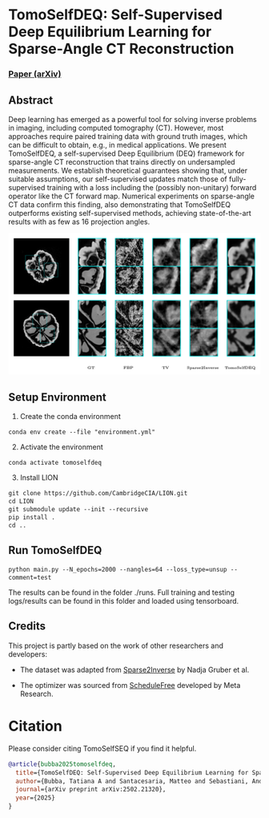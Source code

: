 # TomoSelfDEQ: Self-Supervised Deep Equilibrium Learning for Sparse-Angle CT Reconstruction

### [Paper (arXiv)](https://arxiv.org/abs/2502.21320) 

## Abstract
Deep learning has emerged as a powerful tool for solving inverse problems in imaging, including computed tomography (CT). However, most approaches require paired training data with ground truth images, which can be difficult to obtain, e.g., in medical applications. We present TomoSelfDEQ, a self-supervised Deep Equilibrium (DEQ) framework for sparse-angle CT reconstruction that trains directly on undersampled measurements. We establish theoretical guarantees showing that, under suitable assumptions, our self-supervised updates match those of fully-supervised training with a loss including the (possibly non-unitary) forward operator like the CT forward map. Numerical experiments on sparse-angle CT data confirm this finding, also demonstrating that TomoSelfDEQ outperforms existing self-supervised methods, achieving state-of-the-art results with as few as 16 projection angles.

![](/fig/Fig_16_angles.png)

## Setup Environment
1. Create the conda environment
```
conda env create --file "environment.yml"
```

2. Activate the environment
```
conda activate tomoselfdeq
```

3. Install LION
```
git clone https://github.com/CambridgeCIA/LION.git
cd LION
git submodule update --init --recursive
pip install .
cd ..
```

## Run TomoSelfDEQ
```
python main.py --N_epochs=2000 --nangles=64 --loss_type=unsup --comment=test 
```
The results can be found  in the folder ./runs. 
Full training and testing logs/results can be found in this folder and loaded using tensorboard. 

## Credits
This project is partly based on the work of other researchers and developers:

- The dataset was adapted from [Sparse2Inverse](https://github.com/Nadja1611/Sparse2Inverse-Self-supervised-inversion-of-sparse-view-CT-data) by Nadja Gruber et al.

- The optimizer was sourced from [ScheduleFree](https://github.com/facebookresearch/schedule_free) developed by Meta Research.

# Citation
Please consider citing TomoSelfSEQ if you find it helpful.

```BibTex
@article{bubba2025tomoselfdeq,
  title={TomoSelfDEQ: Self-Supervised Deep Equilibrium Learning for Sparse-Angle CT Reconstruction},
  author={Bubba, Tatiana A and Santacesaria, Matteo and Sebastiani, Andrea},
  journal={arXiv preprint arXiv:2502.21320},
  year={2025}
}
 ```